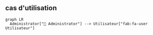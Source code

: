 ## cas d'utilisation
```mermaid
graph LR
  Administrator["👤 Administrator"] --> Utilisateur["fab:fa-user Utilisateur"]
```
